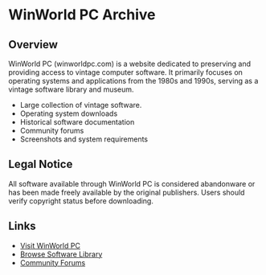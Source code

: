 # WinWorld PC Archive

## Overview
WinWorld PC (winworldpc.com) is a website dedicated to preserving and providing access to vintage computer software. It primarily focuses on operating systems and applications from the 1980s and 1990s, serving as a vintage software library and museum.
- Large collection of vintage software.
- Operating system downloads
- Historical software documentation
- Community forums
- Screenshots and system requirements

## Legal Notice
All software available through WinWorld PC is considered abandonware or has been made freely available by the original publishers. Users should verify copyright status before downloading.

## Links
- [Visit WinWorld PC](https://winworldpc.com/)
- [Browse Software Library](https://winworldpc.com/library)
- [Community Forums](https://forum.winworldpc.com/)